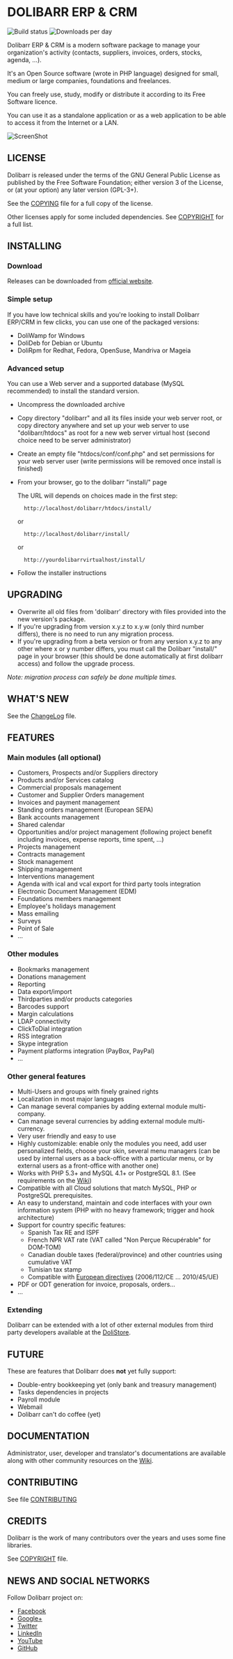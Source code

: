 # DOLIBARR ERP & CRM

![Build status](https://img.shields.io/travis/Dolibarr/dolibarr/develop.svg?branch=4.0) ![Downloads per day](https://img.shields.io/sourceforge/dm/dolibarr.svg)

Dolibarr ERP & CRM is a modern software package to manage your organization's activity (contacts, suppliers, invoices, orders, stocks, agenda, ...).

It's an Open Source software (wrote in PHP language) designed for small, medium or large companies, foundations and freelances.

You can freely use, study, modify or distribute it according to its Free Software licence.

You can use it as a standalone application or as a web application to be able to access it from the Internet or a LAN.

![ScreenShot](https://www.dolibarr.org/images/dolibarr_screenshot1_640x400.png)

## LICENSE

Dolibarr is released under the terms of the GNU General Public License as published by the Free Software Foundation; either version 3 of the License, or (at your option) any later version (GPL-3+).

See the [COPYING](https://github.com/Dolibarr/dolibarr/blob/develop/COPYING) file for a full copy of the license.

Other licenses apply for some included dependencies. See [COPYRIGHT](https://github.com/Dolibarr/dolibarr/blob/develop/COPYRIGHT) for a full list.

## INSTALLING

### Download

Releases can be downloaded from [official website](https://www.dolibarr.org/).

### Simple setup

If you have low technical skills and you're looking to install Dolibarr ERP/CRM in few clicks, you can use one of the packaged versions:

- DoliWamp for Windows
- DoliDeb for Debian or Ubuntu
- DoliRpm for Redhat, Fedora, OpenSuse, Mandriva or Mageia

### Advanced setup

You can use a Web server and a supported database (MySQL recommended) to install the standard version.

- Uncompress the downloaded archive
- Copy directory "dolibarr" and all its files inside your web server root, or copy directory anywhere and set up your web server to use "dolibarr/htdocs" as root for a new web server virtual host (second choice need to be server administrator)
- Create an empty file "htdocs/conf/conf.php" and set permissions for your web server user (write permissions will be removed once install is finished)
- From your browser, go to the dolibarr "install/" page

    The URL will depends on choices made in the first step:

        http://localhost/dolibarr/htdocs/install/
        
    or
    
        http://localhost/dolibarr/install/
        
    or
    
    	http://yourdolibarrvirtualhost/install/
   
- Follow the installer instructions

## UPGRADING

- Overwrite all old files from 'dolibarr' directory with files provided into the new version's package.
- If you're upgrading from version x.y.z to x.y.w (only third number differs), there is no need to run any migration process.
- If you're upgrading from a beta version or from any version x.y.z to any other where x or y number differs, you must call the Dolibarr "install/" page in your browser (this should be done automatically at first dolibarr access) and follow the upgrade process.

*Note: migration process can safely be done multiple times.*

## WHAT'S NEW

See the [ChangeLog](https://github.com/Dolibarr/dolibarr/blob/develop/ChangeLog) file.

## FEATURES

### Main modules (all optional)

- Customers, Prospects and/or Suppliers directory
- Products and/or Services catalog
- Commercial proposals management
- Customer and Supplier Orders management
- Invoices and payment management
- Standing orders management (European SEPA)
- Bank accounts management
- Shared calendar
- Opportunities and/or project management (following project benefit including invoices, expense reports, time spent, ...)
- Projects management
- Contracts management
- Stock management
- Shipping management
- Interventions management
- Agenda with ical and vcal export for third party tools integration
- Electronic Document Management (EDM)
- Foundations members management
- Employee's holidays management
- Mass emailing
- Surveys
- Point of Sale
- …

### Other modules

- Bookmarks management
- Donations management
- Reporting
- Data export/import
- Thirdparties and/or products categories
- Barcodes support
- Margin calculations
- LDAP connectivity
- ClickToDial integration
- RSS integration
- Skype integration
- Payment platforms integration (PayBox, PayPal)
- …

### Other general features
- Multi-Users and groups with finely grained rights
- Localization in most major languages
- Can manage several companies by adding external module multi-company.
- Can manage several currencies by adding external module multi-currency.
- Very user friendly and easy to use
- Highly customizable: enable only the modules you need, add user personalized fields, choose your skin, several menu managers (can be used by internal users as a back-office with a particular menu, or by external users as a front-office with another one)
- Works with PHP 5.3+ and MySQL 4.1+ or PostgreSQL 8.1. (See requirements on the [Wiki](http://wiki.dolibarr.org/index.php/Prerequisite))
- Compatible with all Cloud solutions that match MySQL, PHP or PostgreSQL prerequisites.
- An easy to understand, maintain and code interfaces with your own information system (PHP with no heavy framework; trigger and hook architecture)
- Support for country specific features:
    - Spanish Tax RE and ISPF
    - French NPR VAT rate (VAT called "Non Perçue Récupérable" for DOM-TOM)
    - Canadian double taxes (federal/province) and other countries using cumulative VAT
    - Tunisian tax stamp
    - Compatible with [European directives](http://europa.eu/legislation_summaries/taxation/l31057_en.htm) (2006/112/CE ... 2010/45/UE)
- PDF or ODT generation for invoice, proposals, orders...
- …

### Extending

Dolibarr can be extended with a lot of other external modules from third party developers available at the [DoliStore](https://www.dolistore.com).

## FUTURE

These are features that Dolibarr does **not** yet fully support:

- Double-entry bookkeeping yet (only bank and treasury management)
- Tasks dependencies in projects
- Payroll module
- Webmail
- Dolibarr can't do coffee (yet)

## DOCUMENTATION

Administrator, user, developer and translator's documentations are available along with other community resources on the [Wiki](http://wiki.dolibarr.org).

## CONTRIBUTING

See file [CONTRIBUTING](https://github.com/Dolibarr/dolibarr/blob/develop/.github/CONTRIBUTING.md)

## CREDITS

Dolibarr is the work of many contributors over the years and uses some fine libraries.

See [COPYRIGHT](https://github.com/Dolibarr/dolibarr/blob/develop/COPYRIGHT) file.

## NEWS AND SOCIAL NETWORKS

Follow Dolibarr project on:

- [Facebook](https://www.facebook.com/dolibarr)
- [Google+](https://plus.google.com/+DolibarrOrg)
- [Twitter](https://www.twitter.com/dolibarr)
- [LinkedIn](https://www.linkedin.com/company/association-dolibarr)
- [YouTube](https://www.youtube.com/user/DolibarrERPCRM)
- [GitHub](https://github.com/Dolibarr/dolibarr)
